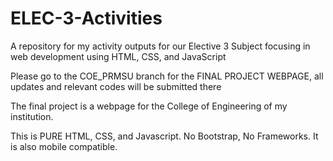 # ELEC-3-Activities
A repository for my activity outputs for our Elective 3 Subject focusing in web development using HTML, CSS, and JavaScript

Please go to the COE_PRMSU branch for the FINAL PROJECT WEBPAGE, all updates and relevant codes will be submitted there

The final project is a webpage for the College of Engineering of my institution.

This is PURE HTML, CSS, and Javascript. No Bootstrap, No Frameworks.
It is also mobile compatible.
